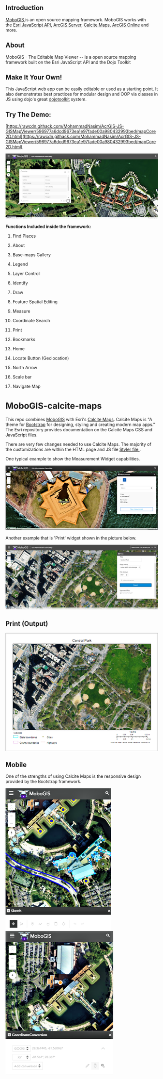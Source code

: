 Introduction
------------

[MoboGIS ](https://rawcdn.githack.com/MohammadNasim/AcrGIS-JS-GISMapViewer/596977a6dcd9673ea1e97fade00a980432993bed/mapCore2D.html)is
an open source mapping framework. MoboGIS works with the [Esri
JavaScript
API](https://developers.arcgis.com/javascript/jsapi/3/), [ArcGIS
Server](https://www.esri.com/software/arcgis/arcgisserver), [Calcite
Maps](https://github.com/esri/calcite-maps/), [ArcGIS
Online](https://arcgis.com/) and more.

About
-----

MoboGIS - The Editable Map Viewer -- is a open source mapping framework
built on the Esri JavaScript API and the Dojo Toolkit

Make It Your Own!
-----------------

This JavaScript web app can be easily editable or used as a starting
point. It also demonstrates best practices for modular design and OOP
via classes in JS using dojo\'s
great [dojotoolkit](https://dojotoolkit.org/reference-guide/1.9/dojo/_base/declare.html) system.

Try The Demo:
-------------

[https://rawcdn.githack.com/MohammadNasim/AcrGIS-JS-GISMapViewer/596977a6dcd9673ea1e97fade00a980432993bed/mapCore2D.html](https://rawcdn.githack.com/MohammadNasim/AcrGIS-JS-GISMapViewer/596977a6dcd9673ea1e97fade00a980432993bed/mapCore2D.html)

<img src="img/2.PNG">

**Functions Included inside the framework:**

1.  Find Places

2.  About

3.  Base-maps Gallery

4.  Legend

5.  Layer Control

6.  Identify

7.  Draw

8.  Feature Spatial Editing

9.  Measure

10. Coordinate Search

11. Print

12. Bookmarks

13. Home

14. Locate Button (Geolocation)

15. North Arrow

16. Scale bar

17. Navigate Map

MoboGIS-calcite-maps
====================

This repo
combines [MoboGIS](https://github.com/MohammadNasim/AcrGIS-JS-GISMapViewer) with
Esri\'s [Calcite Maps](https://github.com/esri/calcite-maps/). Calcite
Maps is \"A theme for [Bootstrap](https://www.getbootstrap.com/) for
designing, styling and creating modern map apps.\" The Esri repository
provides documentation on the Calcite Maps CSS and JavaScript files.

There are very few changes needed to use Calcite Maps. The majority of
the customizations are within the HTML page and JS file [Styler
file ](https://github.com/MohammadNasim/AcrGIS-JS-GISMapViewer/blob/master/js/webConfig.js).

One typical example to show the Measurement Widget capabilities.

<img src="img/3.PNG">

Another example that is 'Print' widget shown in the picture below.

<img src="img/1.PNG">

Print (Output)
--------------

<img src="img/4.PNG">

Mobile
------

One of the strengths of using Calcite Maps is the responsive design
provided by the Bootstrap framework.

<img src="img/5.PNG">

<img src="img/6.PNG">
